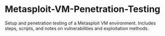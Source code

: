 # Metasploit-VM-Penetration-Testing
Setup and penetration testing of a Metasploit VM environment. Includes steps, scripts, and notes on vulnerabilities and exploitation methods. 
